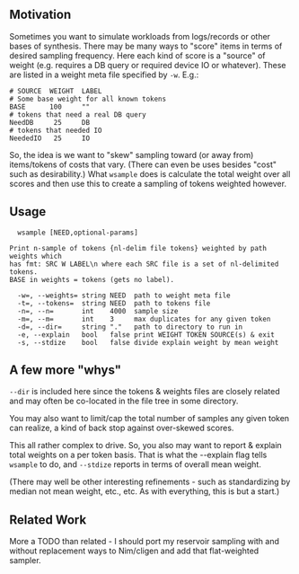Motivation
----------
Sometimes you want to simulate workloads from logs/records or other bases of
synthesis.  There may be many ways to "score" items in terms of desired sampling
frequency.  Here each kind of score is a "source" of weight (e.g. requires a DB
query or required device IO or whatever).  These are listed in a weight meta
file specified by `-w`.  E.g.:
```
# SOURCE  WEIGHT  LABEL
# Some base weight for all known tokens
BASE      100     ""
# tokens that need a real DB query
NeedDB     25     DB
# tokens that needed IO
NeededIO   25     IO
```
So, the idea is we want to "skew" sampling toward (or away from) items/tokens of
costs that vary.  (There can even be uses besides "cost" such as desirability.)
What `wsample` does is calculate the total weight over all scores and then use
this to create a sampling of tokens weighted however.

Usage
-----
```
  wsample [NEED,optional-params] 

Print n-sample of tokens {nl-delim file tokens} weighted by path weights which
has fmt: SRC W LABEL\n where each SRC file is a set of nl-delimited tokens.
BASE in weights = tokens (gets no label).

  -w=, --weights= string NEED  path to weight meta file
  -t=, --tokens=  string NEED  path to tokens file
  -n=, --n=       int    4000  sample size
  -m=, --m=       int    3     max duplicates for any given token
  -d=, --dir=     string "."   path to directory to run in
  -e, --explain   bool   false print WEIGHT TOKEN SOURCE(s) & exit
  -s, --stdize    bool   false divide explain weight by mean weight
```

A few more "whys"
-----------------
`--dir` is included here since the tokens & weights files are closely related
and may often be co-located in the file tree in some directory.

You may also want to limit/cap the total number of samples any given token can
realize, a kind of back stop against over-skewed scores.

This all rather complex to drive.  So, you also may want to report & explain
total weights on a per token basis.  That is what the --explain flag tells
`wsample` to do, and `--stdize` reports in terms of overall mean weight.

(There may well be other interesting refinements - such as standardizing by
median not mean weight, etc., etc.  As with everything, this is but a start.)

Related Work
------------
More a TODO than related - I should port my reservoir sampling with and without
replacement ways to Nim/cligen and add that flat-weighted sampler.

